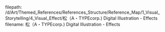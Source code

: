 filepath: /d/Art/Themed_References/References_Structure/Reference_Map/1_Visual_Storytelling/4_Visual_Effect/松（A・TYPEcorp.) Digital Illustration - Effects
filename: 松（A・TYPEcorp.) Digital Illustration - Effects
